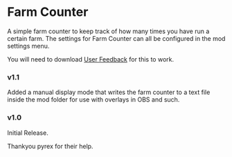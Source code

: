 # Farm Counter
A simple farm counter to keep track of how many times you have run a certain farm. The settings for Farm Counter can all be configured in the mod settings menu.

You will need to download [User Feedback](https://bl-sdk.github.io/mods/UserFeedback/) for this to work.

### v1.1
Added a manual display mode that writes the farm counter to a text file inside the mod folder for use with overlays in OBS and such.

### v1.0
Initial Release.

Thankyou pyrex for their help.